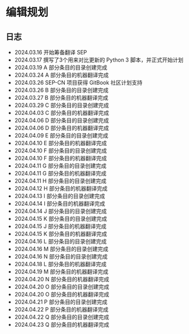 # 编辑规划

## 日志

- 2024.03.16 开始筹备翻译 SEP
- 2024.03.17 撰写了3个用来对比更新的 Python 3 脚本，并正式开始计划
- 2024.03.19 A 部分条目的目录创建完成
- 2024.03.24 A 部分条目的机器翻译完成
- 2024.03.26 SEP-CN 项目获得 GitBook 社区计划支持
- 2024.03.26 B 部分条目的目录创建完成
- 2024.03.27 B 部分条目的机器翻译完成
- 2024.03.29 C 部分条目的目录创建完成
- 2024.04.03 C 部分条目的机器翻译完成
- 2024.04.06 D 部分条目的目录创建完成
- 2024.04.06 D 部分条目的机器翻译完成
- 2024.04.09 E 部分条目的目录创建完成
- 2024.04.10 E 部分条目的机器翻译完成
- 2024.04.10 F 部分条目的目录创建完成
- 2024.04.10 F 部分条目的机器翻译完成
- 2024.04.11 G 部分条目的目录创建完成
- 2024.04.11 G 部分条目的机器翻译完成
- 2024.04.11 H 部分条目的目录创建完成
- 2024.04.12 H 部分条目的机器翻译完成
- 2024.04.13 I 部分条目的目录创建完成
- 2024.04.14 I 部分条目的机器翻译完成
- 2024.04.14 J 部分条目的目录创建完成
- 2024.04.15 K 部分条目的目录创建完成
- 2024.04.15 J 部分条目的机器翻译完成
- 2024.04.15 K 部分条目的机器翻译完成
- 2024.04.16 L 部分条目的目录创建完成
- 2024.04.16 M 部分条目的目录创建完成
- 2024.04.16 N 部分条目的目录创建完成
- 2024.04.18 L 部分条目的机器翻译完成
- 2024.04.19 M 部分条目的机器翻译完成
- 2024.04.20 N 部分条目的机器翻译完成
- 2024.04.20 O 部分条目的目录创建完成
- 2024.04.20 O 部分条目的机器翻译完成
- 2024.04.21 P 部分条目的目录创建完成
- 2024.04.22 P 部分条目的机器翻译完成
- 2024.04.22 Q 部分条目的目录创建完成
- 2024.04.23 Q 部分条目的机器翻译完成